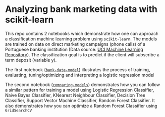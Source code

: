 # Analyzing bank marketing data with scikit-learn

This repo contains 2 notebooks which demonstrate how one can approach a classification machine learning problem using `scikit-learn`. The models are trained on data on direct marketing campaigns (phone calls) of a Portuguese banking institution (Data source: [UCI Machine Learning Repository](http://archive.ics.uci.edu/ml/datasets/Bank+Marketing)). The classification goal is to predict if the client will subscribe a term deposit (variable y).

The first notebook ([`bank-data-model`](https://github.com/davified/learn-scikit-learn/blob/master/bank-data-model.ipynb)) illustrates the process of training, evaluating, tuning/optimizing and interpreting a logistic regression model

The second notebook ([`comparing-models`](https://github.com/davified/learn-scikit-learn/blob/master/comparing-models.ipynb)) demonstrates how you can follow a similar pattern for training a model using Logistic Regression Classifier, Naive Bayes Classifier, KNearest Neighbour Classifier, Decision Tree Classifier, Support Vector Machine Classifier, Random Forest Classifier. It also demonstrates how you can optimize a Random Forest Classifier using `GridSearchCV`
